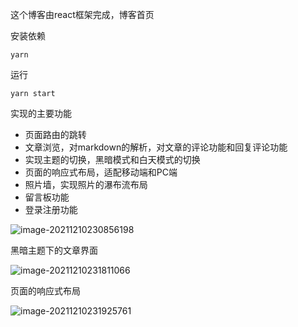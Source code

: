 这个博客由react框架完成，博客首页

安装依赖

```
yarn
```

运行

```
yarn start
```



实现的主要功能

- 页面路由的跳转
- 文章浏览，对markdown的解析，对文章的评论功能和回复评论功能
- 实现主题的切换，黑暗模式和白天模式的切换
- 页面的响应式布局，适配移动端和PC端
- 照片墙，实现照片的瀑布流布局
- 留言板功能
- 登录注册功能

![image-20211210230856198](https://s2.loli.net/2021/12/10/H9izYopag72tSEK.png)

黑暗主题下的文章界面

![image-20211210231811066](https://s2.loli.net/2021/12/10/BzrypNVaEg25ZCR.png)

页面的响应式布局

![image-20211210231925761](https://s2.loli.net/2021/12/10/mSHbCgkAGKvNyXl.png)